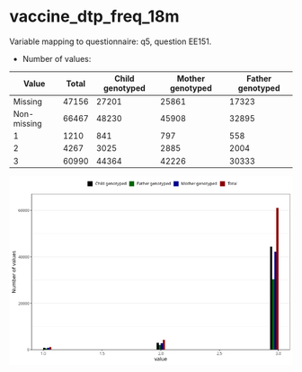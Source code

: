 # vaccine_dtp_freq_18m
Variable mapping to questionnaire: q5, question EE151.
- Number of values:

| Value | Total | Child genotyped | Mother genotyped | Father genotyped |
| ----- | ----- | --------------- | ---------------- | ---------------- |
| Missing | 47156 | 27201 | 25861 | 17323 |
| Non-missing | 66467 | 48230 | 45908 | 32895 |
| 1 | 1210 | 841 | 797 | 558 |
| 2 | 4267 | 3025 | 2885 | 2004 |
| 3 | 60990 | 44364 | 42226 | 30333 |



![](vaccine_dtp_freq_18m_n.png)



